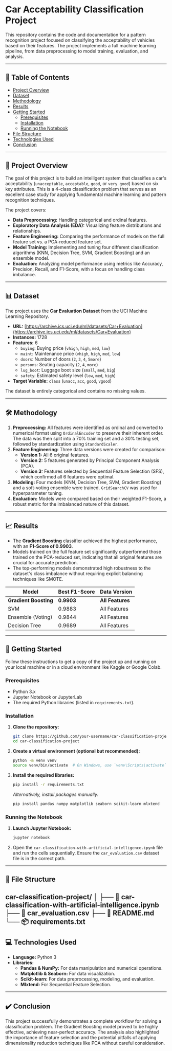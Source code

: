 # Car Acceptability Classification Project

 
<!-- This is a generic banner. You can create and link your own image if you prefer. -->

This repository contains the code and documentation for a pattern recognition project focused on classifying the acceptability of vehicles based on their features. The project implements a full machine learning pipeline, from data preprocessing to model training, evaluation, and analysis.

---

## 📜 Table of Contents
- [Project Overview](#-project-overview)
- [Dataset](#-dataset)
- [Methodology](#-methodology)
- [Results](#-results)
- [Getting Started](#-getting-started)
  - [Prerequisites](#prerequisites)
  - [Installation](#installation)
  - [Running the Notebook](#running-the-notebook)
- [File Structure](#-file-structure)
- [Technologies Used](#-technologies-used)
- [Conclusion](#-conclusion)

---

## 🚀 Project Overview

The goal of this project is to build an intelligent system that classifies a car's acceptability (`unacceptable`, `acceptable`, `good`, or `very good`) based on six key attributes. This is a 4-class classification problem that serves as an excellent case study for applying fundamental machine learning and pattern recognition techniques.

The project covers:
- **Data Preprocessing:** Handling categorical and ordinal features.
- **Exploratory Data Analysis (EDA):** Visualizing feature distributions and relationships.
- **Feature Engineering:** Comparing the performance of models on the full feature set vs. a PCA-reduced feature set.
- **Model Training:** Implementing and tuning four different classification algorithms (KNN, Decision Tree, SVM, Gradient Boosting) and an ensemble model.
- **Evaluation:** Analyzing model performance using metrics like Accuracy, Precision, Recall, and F1-Score, with a focus on handling class imbalance.

---

## 📊 Dataset

The project uses the **Car Evaluation Dataset** from the UCI Machine Learning Repository.

- **URL:** [https://archive.ics.uci.edu/ml/datasets/Car+Evaluation](https://archive.ics.uci.edu/ml/datasets/Car+Evaluation)
- **Instances:** 1728
- **Features:** 6
  - `buying`: Buying price (`vhigh`, `high`, `med`, `low`)
  - `maint`: Maintenance price (`vhigh`, `high`, `med`, `low`)
  - `doors`: Number of doors (`2`, `3`, `4`, `5more`)
  - `persons`: Seating capacity (`2`, `4`, `more`)
  - `lug_boot`: Luggage boot size (`small`, `med`, `big`)
  - `safety`: Estimated safety level (`low`, `med`, `high`)
- **Target Variable:** `class` (`unacc`, `acc`, `good`, `vgood`)

The dataset is entirely categorical and contains no missing values.

---

## 🛠️ Methodology

1.  **Preprocessing:** All features were identified as ordinal and converted to numerical format using `OrdinalEncoder` to preserve their inherent order. The data was then split into a 70% training set and a 30% testing set, followed by standardization using `StandardScaler`.
2.  **Feature Engineering:** Three data versions were created for comparison:
    - **Version 1:** All 6 original features.
    - **Version 2:** 5 features generated by Principal Component Analysis (PCA).
    - **Version 3:** Features selected by Sequential Feature Selection (SFS), which confirmed all 6 features were optimal.
3.  **Modeling:** Four models (KNN, Decision Tree, SVM, Gradient Boosting) and a soft-voting ensemble were trained. `GridSearchCV` was used for hyperparameter tuning.
4.  **Evaluation:** Models were compared based on their weighted F1-Score, a robust metric for the imbalanced nature of this dataset.

---

## 📈 Results

- The **Gradient Boosting** classifier achieved the highest performance, with an **F1-Score of 0.9903**.
- Models trained on the full feature set significantly outperformed those trained on the PCA-reduced set, indicating that all original features are crucial for accurate prediction.
- The top-performing models demonstrated high robustness to the dataset's class imbalance without requiring explicit balancing techniques like SMOTE.

| Model               | Best F1-Score | Data Version        |
|---------------------|---------------|---------------------|
| **Gradient Boosting** | **0.9903**    | **All Features**    |
| SVM                 | 0.9883        | All Features        |
| Ensemble (Voting)   | 0.9844        | All Features        |
| Decision Tree       | 0.9689        | All Features        |

---

## 🏁 Getting Started

Follow these instructions to get a copy of the project up and running on your local machine or in a cloud environment like Kaggle or Google Colab.

### Prerequisites

- Python 3.x
- Jupyter Notebook or JupyterLab
- The required Python libraries (listed in `requirements.txt`).

### Installation

1.  **Clone the repository:**
    ```bash
    git clone https://github.com/your-username/car-classification-project.git
    cd car-classification-project
    ```

2.  **Create a virtual environment (optional but recommended):**
    ```bash
    python -m venv venv
    source venv/bin/activate  # On Windows, use `venv\Scripts\activate`
    ```

3.  **Install the required libraries:**
    ```bash
    pip install -r requirements.txt
    ```
    *Alternatively, install packages manually:*
    ```bash
    pip install pandas numpy matplotlib seaborn scikit-learn mlxtend
    ```

### Running the Notebook

1.  **Launch Jupyter Notebook:**
    ```bash
    jupyter notebook
    ```
2.  Open the `car-classification-with-artificial-intelligence.ipynb` file and run the cells sequentially. Ensure the `car_evaluation.csv` dataset file is in the correct path.

---

## 📂 File Structure
car-classification-project/
│
├── 📄 car-classification-with-artificial-intelligence.ipynb
├── 💾 car_evaluation.csv
├── 📝 README.md
└── 📦 requirements.txt
---

## 💻 Technologies Used

- **Language:** Python 3
- **Libraries:**
  - **Pandas & NumPy:** For data manipulation and numerical operations.
  - **Matplotlib & Seaborn:** For data visualization.
  - **Scikit-learn:** For data preprocessing, modeling, and evaluation.
  - **Mlxtend:** For Sequential Feature Selection.

---

## ✔️ Conclusion

This project successfully demonstrates a complete workflow for solving a classification problem. The Gradient Boosting model proved to be highly effective, achieving near-perfect accuracy. The analysis also highlighted the importance of feature selection and the potential pitfalls of applying dimensionality reduction techniques like PCA without careful consideration.
